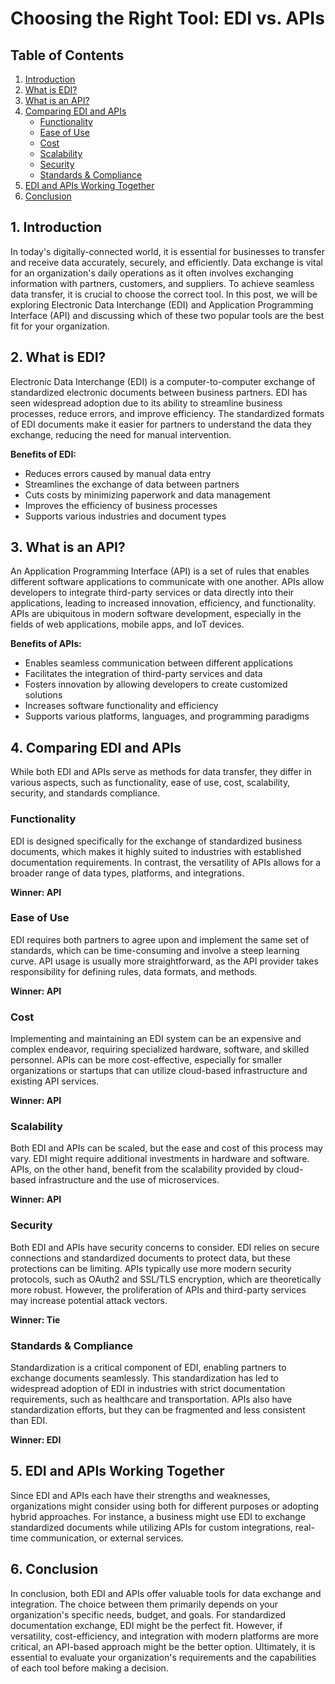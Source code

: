 # Choosing the Right Tool: EDI vs. APIs

## Table of Contents
1. [Introduction](#introduction)
2. [What is EDI?](#what-is-edi)
3. [What is an API?](#what-is-api)
4. [Comparing EDI and APIs](#comparing-edi-and-apis)
   * [Functionality](#functionality)
   * [Ease of Use](#ease-of-use)
   * [Cost](#cost)
   * [Scalability](#scalability)
   * [Security](#security)
   * [Standards & Compliance](#standards-and-compliance)
5. [EDI and APIs Working Together](#edi-and-apis-working-together)
6. [Conclusion](#conclusion)

<a name="introduction"></a>
## 1. Introduction

In today's digitally-connected world, it is essential for businesses to transfer and receive data accurately, securely, and efficiently. Data exchange is vital for an organization's daily operations as it often involves exchanging information with partners, customers, and suppliers. To achieve seamless data transfer, it is crucial to choose the correct tool. In this post, we will be exploring Electronic Data Interchange (EDI) and Application Programming Interface (API) and discussing which of these two popular tools are the best fit for your organization.

<a name="what-is-edi"></a>
## 2. What is EDI?

Electronic Data Interchange (EDI) is a computer-to-computer exchange of standardized electronic documents between business partners. EDI has seen widespread adoption due to its ability to streamline business processes, reduce errors, and improve efficiency. The standardized formats of EDI documents make it easier for partners to understand the data they exchange, reducing the need for manual intervention.

**Benefits of EDI:**

- Reduces errors caused by manual data entry
- Streamlines the exchange of data between partners
- Cuts costs by minimizing paperwork and data management
- Improves the efficiency of business processes
- Supports various industries and document types

<a name="what-is-api"></a>
## 3. What is an API?

An Application Programming Interface (API) is a set of rules that enables different software applications to communicate with one another. APIs allow developers to integrate third-party services or data directly into their applications, leading to increased innovation, efficiency, and functionality. APIs are ubiquitous in modern software development, especially in the fields of web applications, mobile apps, and IoT devices.

**Benefits of APIs:**

- Enables seamless communication between different applications
- Facilitates the integration of third-party services and data
- Fosters innovation by allowing developers to create customized solutions
- Increases software functionality and efficiency
- Supports various platforms, languages, and programming paradigms

<a name="comparing-edi-and-apis"></a>
## 4. Comparing EDI and APIs

While both EDI and APIs serve as methods for data transfer, they differ in various aspects, such as functionality, ease of use, cost, scalability, security, and standards compliance.

<a name="functionality"></a>
### Functionality

EDI is designed specifically for the exchange of standardized business documents, which makes it highly suited to industries with established documentation requirements. In contrast, the versatility of APIs allows for a broader range of data types, platforms, and integrations.

**Winner: API**

<a name="ease-of-use"></a>
### Ease of Use

EDI requires both partners to agree upon and implement the same set of standards, which can be time-consuming and involve a steep learning curve. API usage is usually more straightforward, as the API provider takes responsibility for defining rules, data formats, and methods.

**Winner: API**

<a name="cost"></a>
### Cost

Implementing and maintaining an EDI system can be an expensive and complex endeavor, requiring specialized hardware, software, and skilled personnel. APIs can be more cost-effective, especially for smaller organizations or startups that can utilize cloud-based infrastructure and existing API services.

**Winner: API**

<a name="scalability"></a>
### Scalability

Both EDI and APIs can be scaled, but the ease and cost of this process may vary. EDI might require additional investments in hardware and software. APIs, on the other hand, benefit from the scalability provided by cloud-based infrastructure and the use of microservices.

**Winner: API**

<a name="security"></a>
### Security

Both EDI and APIs have security concerns to consider. EDI relies on secure connections and standardized documents to protect data, but these protections can be limiting. APIs typically use more modern security protocols, such as OAuth2 and SSL/TLS encryption, which are theoretically more robust. However, the proliferation of APIs and third-party services may increase potential attack vectors.

**Winner: Tie**

<a name="standards-and-compliance"></a>
### Standards & Compliance

Standardization is a critical component of EDI, enabling partners to exchange documents seamlessly. This standardization has led to widespread adoption of EDI in industries with strict documentation requirements, such as healthcare and transportation. APIs also have standardization efforts, but they can be fragmented and less consistent than EDI.

**Winner: EDI**

<a name="edi-and-apis-working-together"></a>
## 5. EDI and APIs Working Together

Since EDI and APIs each have their strengths and weaknesses, organizations might consider using both for different purposes or adopting hybrid approaches. For instance, a business might use EDI to exchange standardized documents while utilizing APIs for custom integrations, real-time communication, or external services.

<a name="conclusion"></a>
## 6. Conclusion

In conclusion, both EDI and APIs offer valuable tools for data exchange and integration. The choice between them primarily depends on your organization's specific needs, budget, and goals. For standardized documentation exchange, EDI might be the perfect fit. However, if versatility, cost-efficiency, and integration with modern platforms are more critical, an API-based approach might be the better option. Ultimately, it is essential to evaluate your organization's requirements and the capabilities of each tool before making a decision.